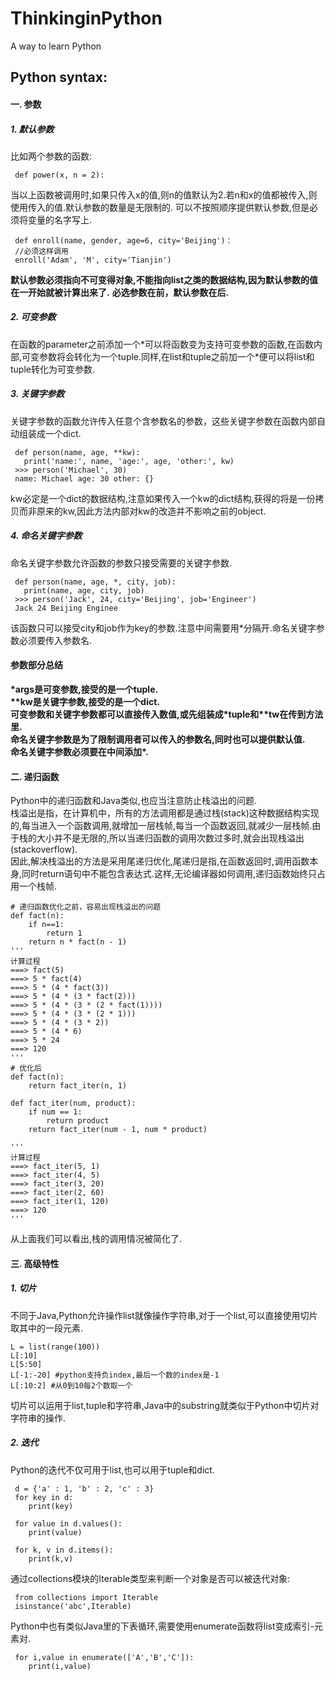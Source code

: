 # ThinkinginPython
A way to learn Python

## Python syntax:
 #### 一. 参数
 ##### 1. 默认参数
 比如两个参数的函数:
 ```
  def power(x, n = 2):
 ```
 当以上函数被调用时,如果只传入x的值,则n的值默认为2.若n和x的值都被传入,则使用传入的值.默认参数的数量是无限制的.
 可以不按照顺序提供默认参数,但是必须将变量的名字写上.
 ```
  def enroll(name, gender, age=6, city='Beijing')：
  //必须这样调用
  enroll('Adam', 'M', city='Tianjin')
 ```
 **默认参数必须指向不可变得对象,不能指向list之类的数据结构,因为默认参数的值在一开始就被计算出来了.**
 **必选参数在前，默认参数在后.**
 ##### 2. 可变参数
 在函数的parameter之前添加一个\*可以将函数变为支持可变参数的函数,在函数内部,可变参数将会转化为一个tuple.同样,在list和tuple之前加一个\*便可以将list和tuple转化为可变参数.
 ##### 3. 关键字参数
 关键字参数的函数允许传入任意个含参数名的参数，这些关键字参数在函数内部自动组装成一个dict.
 ```
  def person(name, age, **kw):
    print('name:', name, 'age:', age, 'other:', kw)
  >>> person('Michael', 30)
  name: Michael age: 30 other: {}
 ```
 kw必定是一个dict的数据结构,注意如果传入一个kw的dict结构,获得的将是一份拷贝而非原来的kw,因此方法内部对kw的改造并不影响之前的object.
 ##### 4. 命名关键字参数
 命名关键字参数允许函数的参数只接受需要的关键字参数.
 ```
  def person(name, age, *, city, job):
    print(name, age, city, job)
  >>> person('Jack', 24, city='Beijing', job='Engineer')
  Jack 24 Beijing Enginee
 ```
 该函数只可以接受city和job作为key的参数.注意中间需要用\*分隔开.命名关键字参数必须要传入参数名.
 #### 参数部分总结
 **\*args是可变参数,接受的是一个tuple.<br>
 \*\*kw是关键字参数,接受的是一个dict.<br>
 可变参数和关键字参数都可以直接传入数值,或先组装成\*tuple和\*\*tw在传到方法里.<br>
 命名关键字参数是为了限制调用者可以传入的参数名,同时也可以提供默认值.<br>
 命名关键字参数必须要在中间添加\*.**<br>
 
 #### 二. 递归函数
 Python中的递归函数和Java类似,也应当注意防止栈溢出的问题.<br>
 栈溢出是指，在计算机中，所有的方法调用都是通过栈(stack)这种数据结构实现的,每当进入一个函数调用,就增加一层栈帧,每当一个函数返回,就减少一层栈帧.由于栈的大小并不是无限的,所以当递归函数的调用次数过多时,就会出现栈溢出(stackoverflow).<br>
 因此,解决栈溢出的方法是采用尾递归优化,尾递归是指,在函数返回时,调用函数本身,同时return语句中不能包含表达式.这样,无论编译器如何调用,递归函数始终只占用一个栈帧.
```
# 递归函数优化之前，容易出现栈溢出的问题
def fact(n):
    if n==1:
        return 1
    return n * fact(n - 1)
''' 
计算过程
===> fact(5)
===> 5 * fact(4)
===> 5 * (4 * fact(3))
===> 5 * (4 * (3 * fact(2)))
===> 5 * (4 * (3 * (2 * fact(1))))
===> 5 * (4 * (3 * (2 * 1)))
===> 5 * (4 * (3 * 2))
===> 5 * (4 * 6)
===> 5 * 24
===> 120
'''
# 优化后
def fact(n):
    return fact_iter(n, 1)

def fact_iter(num, product):
    if num == 1:
        return product
    return fact_iter(num - 1, num * product)

''' 
计算过程
===> fact_iter(5, 1)
===> fact_iter(4, 5)
===> fact_iter(3, 20)
===> fact_iter(2, 60)
===> fact_iter(1, 120)
===> 120
'''
```
 从上面我们可以看出,栈的调用情况被简化了.
 #### 三. 高级特性
 ##### 1. 切片
 不同于Java,Python允许操作list就像操作字符串,对于一个list,可以直接使用切片取其中的一段元素.
 ```
 L = list(range(100))
 L[:10]
 L[5:50]
 L[-1:-20] #python支持负index,最后一个数的index是-1
 L[:10:2] #从0到10每2个数取一个
 ```
 切片可以运用于list,tuple和字符串,Java中的substring就类似于Python中切片对字符串的操作.
 ##### 2. 迭代
 Python的迭代不仅可用于list,也可以用于tuple和dict.
```
 d = {'a' : 1, 'b' : 2, 'c' : 3}
 for key in d:
    print(key)

 for value in d.values():
    print(value)

 for k, v in d.items():
    print(k,v)
```
 通过collections模块的Iterable类型来判断一个对象是否可以被迭代对象:
```
 from collections import Iterable
 isinstance('abc',Iterable)
```
 Python中也有类似Java里的下表循环,需要使用enumerate函数将list变成索引-元素对.
```
 for i,value in enumerate(['A','B','C']):
    print(i,value)
 ```
